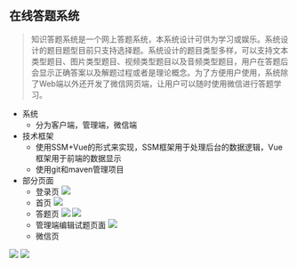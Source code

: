##  在线答题系统

> 知识答题系统是一个网上答题系统，本系统设计可供为学习或娱乐。系统设计的题目题型目前只支持选择题。系统设计的题目类型多样，可以支持文本类型题目、图片类型题目、视频类型题目以及音频类型题目，用户在答题后会显示正确答案以及解题过程或者是理论概念。为了方便用户使用，系统除了Web端以外还开发了微信网页端，让用户可以随时使用微信进行答题学习。

- 系统
  - 分为客户端，管理端，微信端
- 技术框架
  - 使用SSM+Vue的形式来实现，SSM框架用于处理后台的数据逻辑，Vue框架用于前端的数据显示
  - 使用git和maven管理项目
- 部分页面
  - 登录页
![](https://user-gold-cdn.xitu.io/2019/4/30/16a6a4a89c2f1180?w=1366&h=636&f=png&s=213870)
  - 首页
![](https://user-gold-cdn.xitu.io/2019/4/30/16a6a4c444ed3cb4?w=1366&h=636&f=png&s=78719)
  - 答题页
![](https://user-gold-cdn.xitu.io/2019/4/30/16a6a4c93df689b0?w=1366&h=636&f=png&s=187930)
![](https://user-gold-cdn.xitu.io/2019/4/30/16a6a4cf5761693d?w=1366&h=636&f=png&s=301972)
  - 管理端编辑试题页面
![](https://user-gold-cdn.xitu.io/2019/4/30/16a6a4e41bb33fc5?w=1366&h=636&f=png&s=126078)
  - 微信页
  
![](https://user-gold-cdn.xitu.io/2019/4/30/16a6a50068667bfa?w=433&h=764&f=png&s=80972)
![](https://user-gold-cdn.xitu.io/2019/4/30/16a6a50b46b4469f?w=423&h=733&f=png&s=166015)